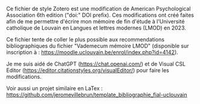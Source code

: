 Ce fichier de style Zotero est une modification de American Psychological Association 6th edition ("doi:" DOI prefix). Ces modifications ont créé faites afin de me permettre d'écrire mon mémoire de fin d'étude à l'Université catholique de Louvain en Langues et lettres modernes (LMOD) en 2023.

Ce fichier tente de coller le plus possible aux recommendations bibliographiques du fichier "Vademecum mémoire LMOD" (disponible sur inscription à : https://moodle.uclouvain.be/enrol/index.php?id=4142).

Je me suis aidé de ChatGPT (https://chat.openai.com/) et de Visual CSL Editor (https://editor.citationstyles.org/visualEditor/) pour faire les modifications.

Voir aussi un projet similaire en LaTex : https://github.com/jeromevillebrun/template_bibliographie_fial-uclouvain
